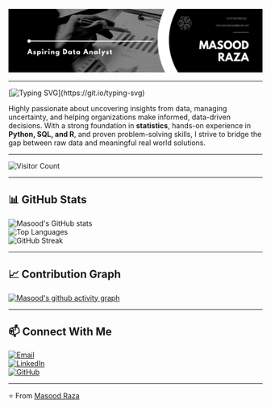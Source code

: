 <p align="center">
  <img src="assets/+919760786252.png" alt="Masood Raza Banner" />
</p>

---

<!-- Typing Animation -->
[![Typing SVG](https://readme-typing-svg.herokuapp.com?font=Fira+Code&size=24&pause=1000&color=00C7F7&width=600&lines=Hi+there+👋,+I'm+Masood+Raza;Aspiring+Data+Analyst;Statistics+%7C+SQL+%7C+Python+%7C+R;Data+Visualization+%7C+Machine+Learning;Always+learning+new+things!)](https://git.io/typing-svg)

Highly passionate about uncovering insights from data, managing uncertainty, and helping organizations make informed, data-driven decisions. With a strong foundation in **statistics**, hands-on experience in **Python, SQL, and R**, and proven problem-solving skills, I strive to bridge the gap between raw data and meaningful real world solutions.  

---

![Visitor Count](https://komarev.com/ghpvc/?username=masoodrazaa&style=for-the-badge&color=blue)  

---

## 📊 GitHub Stats  

![Masood's GitHub stats](https://github-readme-stats.vercel.app/api?username=masoodrazaa&show_icons=true&theme=radical)  
![Top Languages](https://github-readme-stats.vercel.app/api/top-langs/?username=masoodrazaa&layout=compact&theme=radical)  
![GitHub Streak](https://github-readme-streak-stats.herokuapp.com/?user=masoodrazaa&theme=radical)  

---

## 📈 Contribution Graph  

[![Masood's github activity graph](https://github-readme-activity-graph.vercel.app/graph?username=masoodrazaa&theme=radical)](https://github.com/your-username)  


---

## 📫 Connect With Me  

[![Email](https://img.shields.io/badge/Email-md.masoodraza%40gmail.com-red?style=for-the-badge&logo=gmail&logoColor=white)](mailto:md.masoodraza@gmail.com)  
[![LinkedIn](https://img.shields.io/badge/LinkedIn-Masood%20Raza-blue?style=for-the-badge&logo=linkedin&logoColor=white)](https://www.linkedin.com/in/masood-raza)  
[![GitHub](https://img.shields.io/badge/GitHub-masoodrazaa-black?style=for-the-badge&logo=github&logoColor=white)](https://github.com/masoodrazaa)  

---

⭐️ From [Masood Raza](https://github.com/masoodrazaa)  
